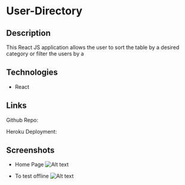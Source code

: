 # User-Directory

## Description 

This React JS application allows the user to sort the table by a desired category or filter the users by a 

## Technologies

* React  


## Links

Github Repo: 

Heroku Deployment: 

## Screenshots


* Home Page
![Alt text](Placeholder "Main")

* To test offline
![Alt text](Placeholder "Main")
